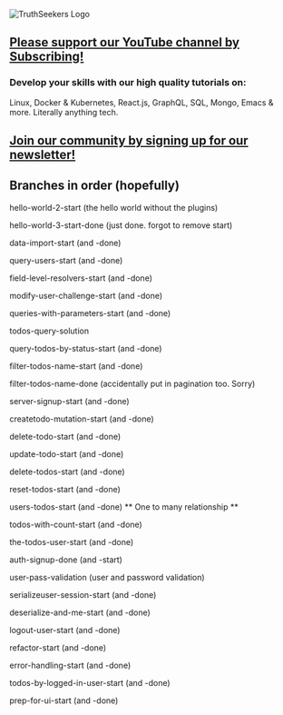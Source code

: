 ![TruthSeekers Logo](https://truthseekers.io/wp-content/uploads/2021/05/ts-logo-dark-horizontal549x181.jpg)

## [Please support our YouTube channel by Subscribing!](https://www.youtube.com/channel/UCa0s8d-23qP7RmIMZ54x7Ug)

### Develop your skills with our high quality tutorials on:

Linux, Docker & Kubernetes, React.js, GraphQL, SQL, Mongo, Emacs & more. Literally anything tech.

## [Join our community by signing up for our newsletter!](https://truthseekers.io/latest-tutorials-signup/)

## Branches in order (hopefully)

hello-world-2-start (the hello world without the plugins)

hello-world-3-start-done (just done. forgot to remove start)

data-import-start (and -done)

query-users-start (and -done)

field-level-resolvers-start (and -done)

modify-user-challenge-start (and -done)

queries-with-parameters-start (and -done)

todos-query-solution

query-todos-by-status-start (and -done)

filter-todos-name-start (and -done)

filter-todos-name-done (accidentally put in pagination too. Sorry)

server-signup-start (and -done)

createtodo-mutation-start (and -done)

delete-todo-start (and -done)

update-todo-start (and -done)

delete-todos-start (and -done)

reset-todos-start (and -done)

users-todos-start (and -done) ** One to many relationship **

todos-with-count-start (and -done)

the-todos-user-start (and -done)

auth-signup-done (and -start)

user-pass-validation (user and password validation)

serializeuser-session-start (and -done)

deserialize-and-me-start (and -done)

logout-user-start (and -done)

refactor-start (and -done)

error-handling-start (and -done)

todos-by-logged-in-user-start (and -done)

prep-for-ui-start (and -done)
